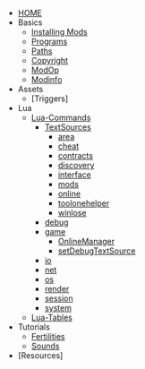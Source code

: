 <!-- _sidebar.md -->

- [HOME](/en/)
- Basics
  - [Installing Mods](/en/basics/installing)
  - [Programs](/en/basics/programs)
  - [Paths](/en/basics/path)
  - [Copyright](/en/basics/copyright)
  - [ModOp](/en/basics/modop)
  - [Modinfo](/en/basics/modinfo)
- Assets
  - [Triggers]
- Lua
  - [Lua-Commands](/en/commands/index)
    - [TextSources](/en/commands/TextSources/ts)
      - [area](/en/commands/TextSources/area)
      - [cheat](/en/commands/TextSources/cheat)
      - [contracts](/en/commands/TextSources/contracts)
      - [discovery](/en/commands/TextSources/discovery)
      - [interface](/en/commands/TextSources/interface)
      - [mods](/en/commands/TextSources/mods)
      - [online](/en/commands/TextSources/online)
      - [toolonehelper](/en/commands/TextSources/toolonehelper)
      - [winlose](/en/commands/TextSources/winlose)
    - [debug](/en/commands/debug/debug)
    - [game](/en/commands/game/game)
      - [OnlineManager](/en/commands/game/OnlineManager)
      - [setDebugTextSource](/en/commands/game/setDebugTextSource)
    - [io](/en/commands/io/io)
    - [net](/en/commands/net/net)
    - [os](/en/commands/os/os)
    - [render](/en/commands/render/render)
    - [session](/en/commands/session/session)
    - [system](/en/commands/system/system)
  - [Lua-Tables](/en/tables/event)
- Tutorials
  - [Fertilities](/en/tutorials/MapFertilities)
  - [Sounds](/en/tutorials/sounds)
- [Resources]
